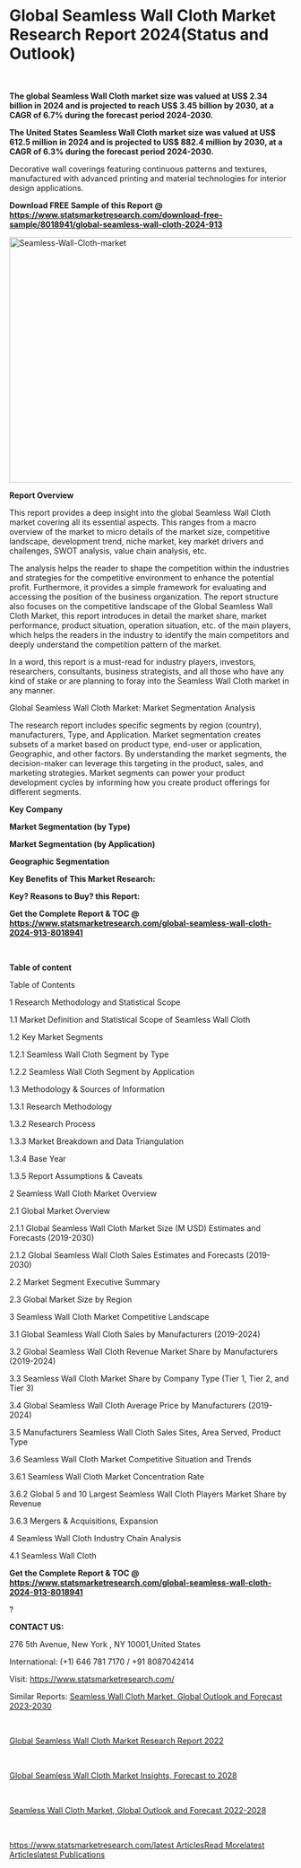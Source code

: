 <h1>Global Seamless Wall Cloth Market Research Report 2024(Status and Outlook)</h1><br/><p><strong>The global Seamless Wall Cloth market size was valued at US$ 2.34 billion in 2024 and is projected to reach US$ 3.45 billion by 2030, at a <strong>CAGR</strong> of 6.7% during the forecast period 2024-2030.</strong></p>
 
 
 
 <p><strong>The United States Seamless Wall Cloth market size was valued at US$ 612.5 million in 2024 and is projected to US$ 882.4 million by 2030, at a <strong>CAGR</strong> of 6.3% during the forecast period 2024-2030.</strong></p>
 
 
 
 <p>Decorative wall coverings featuring continuous patterns and textures, manufactured with advanced printing and material technologies for interior design applications.</p>
 
 
 
 <p><strong>Download FREE Sample of this Report @ <a href="https://www.statsmarketresearch.com/download-free-sample/8018941/global-seamless-wall-cloth-2024-913">https://www.statsmarketresearch.com/download-free-sample/8018941/global-seamless-wall-cloth-2024-913</a></strong></p>
 
 
 
 <p><img alt="Seamless-Wall-Cloth-market" src="https://www.grandresearchstore.com/assets/report-images/Seamless_Wall_Cloth_market.png" style="width: 730px; height: 438px;" /></p>
 
 
 
 <p><strong>Report Overview</strong></p>
 
 
 
 <p>This report provides a deep insight into the global Seamless Wall Cloth market covering all its essential aspects. This ranges from a macro overview of the market to micro details of the market size, competitive landscape, development trend, niche market, key market drivers and challenges, SWOT analysis, value chain analysis, etc.</p>
 
 
 
 <p>The analysis helps the reader to shape the competition within the industries and strategies for the competitive environment to enhance the potential profit. Furthermore, it provides a simple framework for evaluating and accessing the position of the business organization. The report structure also focuses on the competitive landscape of the Global Seamless Wall Cloth Market, this report introduces in detail the market share, market performance, product situation, operation situation, etc. of the main players, which helps the readers in the industry to identify the main competitors and deeply understand the competition pattern of the market.</p>
 
 
 
 <p>In a word, this report is a must-read for industry players, investors, researchers, consultants, business strategists, and all those who have any kind of stake or are planning to foray into the Seamless Wall Cloth market in any manner.</p>
 
 
 
 <p>Global Seamless Wall Cloth Market: Market Segmentation Analysis</p>
 
 
 
 <p>The research report includes specific segments by region (country), manufacturers, Type, and Application. Market segmentation creates subsets of a market based on product type, end-user or application, Geographic, and other factors. By understanding the market segments, the decision-maker can leverage this targeting in the product, sales, and marketing strategies. Market segments can power your product development cycles by informing how you create product offerings for different segments.</p>
 
 
 
 <p><strong>Key Company</strong></p>
 
 
 
 <p><strong>Market Segmentation (by Type)</strong></p>
 
 
 
 <p><strong>Market Segmentation (<strong>by Application</strong>)</strong></p>
 
 
 
 <p><strong>Geographic Segmentation</strong></p>
 
 
 
 <p><strong>Key Benefits of This Market Research:</strong></p>
 
 
 
 <p><strong>Key? <strong>Reasons to Buy</strong>? this Report:</strong></p>
 
 
 
 <div><b>Get the Complete Report & TOC @ <a href="https://www.statsmarketresearch.com/global-seamless-wall-cloth-2024-913-8018941">https://www.statsmarketresearch.com/global-seamless-wall-cloth-2024-913-8018941</a></b></div>
 
 
 
 <p><br />
 
 <b>Table of content</b></p>
 
 
 
 <p>Table of Contents<br />
 
 1 Research Methodology and Statistical Scope<br />
 
 1.1 Market Definition and Statistical Scope of Seamless Wall Cloth<br />
 
 1.2 Key Market Segments<br />
 
 1.2.1 Seamless Wall Cloth Segment by Type<br />
 
 1.2.2 Seamless Wall Cloth Segment by Application<br />
 
 1.3 Methodology & Sources of Information<br />
 
 1.3.1 Research Methodology<br />
 
 1.3.2 Research Process<br />
 
 1.3.3 Market Breakdown and Data Triangulation<br />
 
 1.3.4 Base Year<br />
 
 1.3.5 Report Assumptions & Caveats<br />
 
 2 Seamless Wall Cloth Market Overview<br />
 
 2.1 Global Market Overview<br />
 
 2.1.1 Global Seamless Wall Cloth Market Size (M USD) Estimates and Forecasts (2019-2030)<br />
 
 2.1.2 Global Seamless Wall Cloth Sales Estimates and Forecasts (2019-2030)<br />
 
 2.2 Market Segment Executive Summary<br />
 
 2.3 Global Market Size by Region<br />
 
 3 Seamless Wall Cloth Market Competitive Landscape<br />
 
 3.1 Global Seamless Wall Cloth Sales by Manufacturers (2019-2024)<br />
 
 3.2 Global Seamless Wall Cloth Revenue Market Share by Manufacturers (2019-2024)<br />
 
 3.3 Seamless Wall Cloth Market Share by Company Type (Tier 1, Tier 2, and Tier 3)<br />
 
 3.4 Global Seamless Wall Cloth Average Price by Manufacturers (2019-2024)<br />
 
 3.5 Manufacturers Seamless Wall Cloth Sales Sites, Area Served, Product Type<br />
 
 3.6 Seamless Wall Cloth Market Competitive Situation and Trends<br />
 
 3.6.1 Seamless Wall Cloth Market Concentration Rate<br />
 
 3.6.2 Global 5 and 10 Largest Seamless Wall Cloth Players Market Share by Revenue<br />
 
 3.6.3 Mergers & Acquisitions, Expansion<br />
 
 4 Seamless Wall Cloth Industry Chain Analysis<br />
 
 4.1 Seamless Wall Cloth</p>
 
 
 
 <div><b>Get the Complete Report & TOC @ <a href="https://www.statsmarketresearch.com/global-seamless-wall-cloth-2024-913-8018941">https://www.statsmarketresearch.com/global-seamless-wall-cloth-2024-913-8018941</a></b></div>
 
 
 
 <p>? </p>
 
 
 
 <p><b>CONTACT US:</b><br />
 
 276 5th Avenue, New York , NY 10001,United States<br />
 
 International: (+1) 646 781 7170 / +91 8087042414<br />
 
 Visit: <a href="https://www.statsmarketresearch.com/">https://www.statsmarketresearch.com/</a><br />
 
 Similar Reports: <a href="https://www.statsmarketresearch.com/global-seamless-wall-cloth-2024-913-8018941">Seamless Wall Cloth Market, Global Outlook and Forecast 2023-2030</a><br />
 
 <br />
 
 <a href="https://www.statsmarketresearch.com/global-seamless-wall-cloth-2024-913-8018941">Global Seamless Wall Cloth Market Research Report 2022</a><br />
 
 <br />
 
 <a href="https://www.statsmarketresearch.com/global-seamless-wall-cloth-2024-913-8018941">Global Seamless Wall Cloth Market Insights, Forecast to 2028</a><br />
 
 <br />
 
 <a href="https://www.statsmarketresearch.com/global-seamless-wall-cloth-2024-913-8018941">Seamless Wall Cloth Market, Global Outlook and Forecast 2022-2028</a><br />
 
 <br />
 
 <a href="https://gyeongbokgung.com">https://www.statsmarketresearch.com/</a><a href="https://hallyeomaritime.com">latest Articles</a><a href="https://jingwansa.com">Read More</a><a href="https://nguoiviet.jp/">latest Articles</a><a href="https://www.intelmarketresearch.com/">latest Publications</a></p>